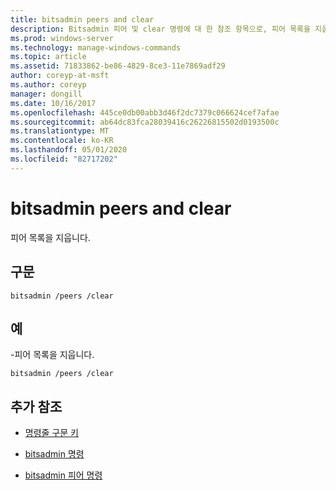 ```yaml
---
title: bitsadmin peers and clear
description: Bitsadmin 피어 및 clear 명령에 대 한 참조 항목으로, 피어 목록을 지웁니다.
ms.prod: windows-server
ms.technology: manage-windows-commands
ms.topic: article
ms.assetid: 71833862-be86-4829-8ce3-11e7869adf29
author: coreyp-at-msft
ms.author: coreyp
manager: dongill
ms.date: 10/16/2017
ms.openlocfilehash: 445ce0db00abb3d46f2dc7379c066624cef7afae
ms.sourcegitcommit: ab64dc83fca28039416c26226815502d0193500c
ms.translationtype: MT
ms.contentlocale: ko-KR
ms.lasthandoff: 05/01/2020
ms.locfileid: "82717202"
---
```

# <a name="bitsadmin-peers-and-clear"></a>bitsadmin peers and clear

피어 목록을 지웁니다.

## <a name="syntax"></a>구문

```
bitsadmin /peers /clear
```

## <a name="examples"></a>예

-피어 목록을 지웁니다.

```
bitsadmin /peers /clear
```

## <a name="additional-references"></a>추가 참조

- [명령줄 구문 키](command-line-syntax-key.md)

- [bitsadmin 명령](bitsadmin.md)

- [bitsadmin 피어 명령](bitsadmin-peers.md)
